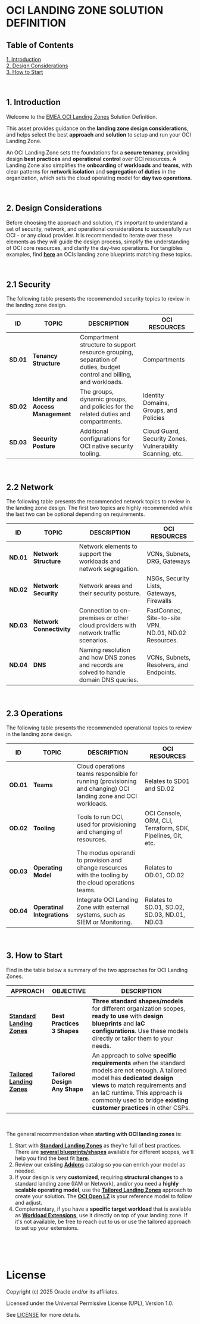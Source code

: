 # OCI LANDING ZONE SOLUTION DEFINITION

## **Table of Contents**

[1. Introduction](#1-introduction) </br>
[2. Design Considerations](#1-design-considerations--decisions)</br>
[3. How to Start](#3-landing-zone-zone-approach) </br>


&nbsp; 

## **1. Introduction**

Welcome to the [EMEA OCI Landing Zones](/landing-zones/README.md) Solution Definition.

This asset provides guidance on the **landing zone design considerations**, and helps select the best **approach** and **solution** to setup and run your OCI Landing Zone.

An OCI Landing Zone sets the foundations for a **secure tenancy**, providing design **best practices** and **operational control** over OCI resources. A Landing Zone also simplifies the **onboarding** of **workloads** and **teams**, with clear patterns for **network isolation** and **segregation of duties** in the organization, which sets the cloud operating model for **day two operations**.

&nbsp; 

## **2. Design Considerations**

Before choosing the approach and solution, it's important to understand a set of security, network, and operational considerations to successfully run OCI - or any cloud provider. It is recommended to iterate over these elements as they will guide the design process, simplify the understanding of OCI core resources, and clarify the day-two operations. For tangibles examples, find [**here**](https://github.com/oci-landing-zones/oci-landing-zone-operating-entities/tree/master/blueprints) an OCIs landing zone blueprints matching these topics.

&nbsp; 

## 2.1 Security 

The following table presents the recommended security topics to review in the landing zone design.

| ID  |  TOPIC | DESCRIPTION | OCI RESOURCES
|---|---|---|---|
| **SD.01** | **Tenancy Structure** |  Compartment structure to support resource grouping, separation of duties, budget control and billing, and workloads. | Compartments | 
| **SD.02**| **Identity and Access Management** | The groups, dynamic groups, and policies for the related duties and compartments. | Identity Domains, Groups, and Policies | 
| **SD.03**| **Security Posture** |  Additional configurations for OCI native security tooling. | Cloud Guard, Security Zones, Vulnerability Scanning, etc. | 

&nbsp; 

## 2.2 Network 

The following table presents the recommended network topics to review in the landing zone design. The first two topics are highly recommended while the last two can be optional depending on requirements.


| ID  |  TOPIC | DESCRIPTION | OCI RESOURCES
|---|---|---|---|
| **ND.01** | **Network Structure** | Network elements to support the workloads and network segregation. | VCNs, Subnets, DRG, Gateways | 
| **ND.02**| **Network Security** |  Network areas and their security posture. | NSGs, Security Lists, Gateways, Firewalls | 
| **ND.03**| **Network Connectivity** | Connection to on-premises or other cloud providers with network traffic scenarios. | FastConnec, Site-to-site VPN. </br> ND.01, ND.02 Resources. | 
| **ND.04**| **DNS** | Naming resolution and how DNS zones and records are solved to handle domain DNS queries. |  VCNs, Subnets, Resolvers, and Endpoints. | 

&nbsp; 

## 2.3 Operations 

The following table presents the recommended operational topics to review in the landing zone design.

| ID  |  TOPIC | DESCRIPTION | OCI RESOURCES
|---|---|---|---|
| **OD.01** | **Teams** | Cloud operations teams responsible for running (provisioning and changing) OCI landing zone and OCI workloads. | Relates to SD01 and SD.02 | 
| **OD.02** | **Tooling** |  Tools to run OCI, used for provisioning and changing of resources. | OCI Console, ORM, CLI, Terraform, SDK, Pipelines, Git, etc. | 
| **OD.03**| **Operating Model** |  The modus operandi to provision and change resources with the tooling by the cloud operations teams. | Relates to OD.01, OD.02 | 
| **OD.04**| **Operatinal Integrations** |  Integrate OCI Landing Zone with external systems, such as SIEM or Monitoring. | Relates to SD.01, SD.02, SD.03, ND.01, ND.03 | 

&nbsp; 


## **3. How to Start**


Find in the table below a summary of the two approaches for OCI Landing Zones.



| APPROACH  |  OBJECTIVE | DESCRIPTION | 
|---|---|---|
|  [**Standard Landing Zones**](/landing-zones/standard_landing_zones/readme.md) | **Best Practices</br>3 Shapes** | **Three standard shapes/models** for different organization scopes, **ready to use** with **design blueprints** and  **IaC configurations**. Use these models directly or tailor them to your needs.  | 
| [**Tailored Landing Zones**](/landing-zones/tailored_landing_zones/readme.md)  | **Tailored Design </br> Any Shape** | An approach to solve **specific requirements** when the standard models are not enough. A tailored model has **dedicated design views** to match requirements and an IaC runtime. This approach is commonly used to bridge **existing customer practices** in other CSPs. |  


&nbsp; 

The general recommendation when **starting with OCI landing zones** is:
1. Start with [**Standard Landing Zones**](/landing-zones/standard_landing_zones/readme.md) as they're full of best practices. There are [**several blueprints/shapes**](/landing-zones/standard_landing_zones/readme.md#2-what-are-the-models-available) available for different scopes, we'll help you find the best fit [**here**](/landing-zones/standard_landing_zones/readme.md#3-decide-on-the-blueprint-to-use).
2. Review our existing [**Addons**](https://github.com/oci-landing-zones/oci-landing-zone-operating-entities/tree/master/addons) catalog so you can enrich your model as needed.
3. If your design is very **customized**, requiring **structural changes** to a standard landing zone (IAM or Network), and/or you need a **highly scalable operating model**, use the [**Tailored Landing Zones**](/landing-zones/tailored_landing_zones/readme.md) approach to create your solution. The [**OCI Open LZ**](https://github.com/oci-landing-zones/oci-landing-zone-operating-entities) is your reference model to follow and adjust.
4. Complementary, if you have a **specific target workload** that is available as [**Workload Extensions**](https://github.com/oci-landing-zones/oci-landing-zone-operating-entities/tree/master/workload-extensions), use it directly on top of your landing zone. If it's not available, be free to reach out to us or use the tailored approach to set up your extensions.

&nbsp; 


&nbsp; 


# License

Copyright (c) 2025 Oracle and/or its affiliates.

Licensed under the Universal Permissive License (UPL), Version 1.0.

See [LICENSE](https://github.com/oracle-devrel/technology-engineering/blob/main/LICENSE) for more details.
